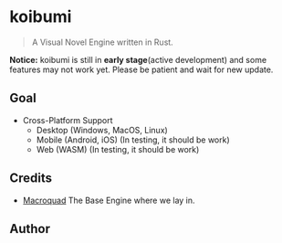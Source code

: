 # koibumi

> A Visual Novel Engine written in Rust.

**Notice:** koibumi is still in **early stage**(active development) and some features may not work yet. Please be patient and wait for new update.

## Goal

- Cross-Platform Support
  - Desktop (Windows, MacOS, Linux)
  - Mobile (Android, iOS) (In testing, it should be work)
  - Web (WASM) (In testing, it should be work)

## Credits

- [Macroquad](https://github.com/not-fl3/macroquad) The Base Engine where we lay in.

## Author
